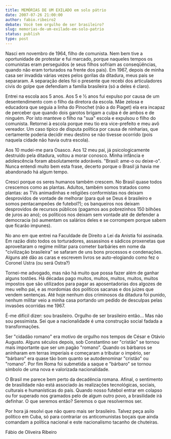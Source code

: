 ```yaml
---
title: MEMÓRIAS DE UM EXILADO em solo pátrio
date: 2007-07-26 21:00:00
author: fabio.ribeiro2
debate: Você tem orgulho de ser brasileiro?
slug: memorias-de-um-exilado-em-solo-patrio
status: publish 
type: post
---
```


  

Nasci em novembro de 1964, filho de comunista. Nem bem tive a oportunidade de protestar e fui marcado, porque naqueles tempos os comunistas eram perseguidos (e seus filhos sofriam as conseqüências, quando não eram torturados na frente dos pais). Em 1967, depois de minha casa ser invadida várias vezes pelos gorilas da ditadura, meus pais se separaram. A separação deles foi o presente que recebi dos articuladores civis do golpe que defendiam a família brasileira (só a deles é claro).  

  

  

Entrei na escola aos 5 anos. Aos 5 e ½ anos fui expulso por causa de um desentendimento com o filho da diretora da escola. Mãe zelosa e educadora que seguia a linha do Pinochet (não a do Piaget) ela era incapaz de perceber que quando dois garotos brigam a culpa é de ambos e de ninguém. Por isto manteve o filho na "sua" escola e expulsou o filho do comunista. Retornei à escola porque meu tio era vice-prefeito e meu avô vereador. Um caso típico de disputa política por causa de ninharias, que certamente poderia decidir meu destino se não tivesse ocorrido (pois naquela cidade não havia outra escola).  

  

  

Aos 10 mudei-me para Osasco. Aos 12 meu pai, já psicologicamente destruído pela ditadura, voltou a morar conosco. Minha infância e adolescência foram absolutamente adoráveis. "Brasil: ame-o ou deixe-o". Nunca entendi muito bem esta frase, decerto porque o Brasil já havia me abandonado há algum tempo.   

  

  

Cresci porque os seres humanos também crescem. No Brasil quase todos crescemos como as plantas. Adultos, também somos tratados como plantas: as TVs animadinhas e religiões conformistas nos deixam desprovidos de vontade de melhorar (para quê se Deus é brasileiro e somos pentacampeões de futebol?); os banqueiros nos deixam desprovidos de recursos públicos (pagamos aos pobrezinhos 150 bilhões de juros ao ano); os políticos nos deixam sem vontade até de defender a democracia (só aumentam os salários deles e se corrompem porque sabem que ficarão impunes).  

  

  

No ano em que entrei na Faculdade de Direito a Lei da Anistia foi assinada. Em razão disto todos os torturadores, assassinos e sádicos proxenetas que aproveitaram o regime militar para cometer barbáries em nome da "civilização brasileira" se safaram de uns bons processos e condenações. Alguns até dão as caras e escrevem livros se auto-elogiando como fez o Coronel Ustra (ou será Ostra?)  

  

  

Tornei-me advogado, mas não há muito que possa fazer além de ganhar alguns tostões. Há décadas pago muitos, muitos, muitos, muitos, muitos impostos que são utilizados para pagar as aposentadorias dos algozes de meu velho pai, e as mordomias dos políticos sacanas e dos juizes que vendem sentenças. Até hoje nenhum dos criminosos da ditadura foi punido, nenhum militar veio a minha casa portando um pedido de desculpas pelas invasões ocorridas me 1967.  

  

  

É-me difícil dizer: sou brasileiro. Orgulho de ser brasileiro então... Mas não sou pessimista. Sei que a nacionalidade é uma construção social fadada a transformações.   

  

  

Ser "cidadão romano" era motivo de orgulho nos tempos de César e Otávio Augusto. Alguns séculos depois, sob Constantino ser "cristão" se tornou mais importante que ser um pagão "romano". Quando os bárbaros se aninharam em terras imperiais e começaram a tributar o império, ser "bárbaro" era quase tão bom quanto se autodenominar "cristão" ou "romano". Por fim Roma foi submetida a saque e "bárbaro" se tornou símbolo de uma nova e valorizada nacionalidade.   

  

  

O Brasil me parece bem perto da decadência romana. Afinal, o sentimento de brasilidade não está associado às realizações tecnológicas, sociais, culturais e humanísticas do país. Quando nosso futebol entrar em colapso ou for superado nos gramados pelo de algum outro povo, a brasilidade irá definhar. O que seremos então? Seremos o que resolvermos ser.  

  

  

Por hora já resolvi que não quero mais ser brasileiro. Talvez peça asilo político em Cuba, só para contrariar os anticomunistas boçais que ainda comandam a política nacional e este nacionalismo tacanho de chuteiras.  

  

  

  

  

Fábio de Oliveira Ribeiro
